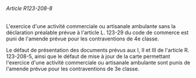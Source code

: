 ###### Article R123-208-8

L'exercice d'une activité commerciale ou artisanale ambulante sans la déclaration préalable prévue à l'article L. 123-29 du code de commerce est puni de l'amende prévue pour les contraventions de 4e classe.

Le défaut de présentation des documents prévus aux I, II et III de l'article R. 123-208-5, ainsi que le défaut de mise à jour de la carte permettant l'exercice d'une activité commerciale ou artisanale ambulante sont punis de l'amende prévue pour les contraventions de 3e classe.

